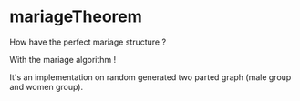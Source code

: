 # mariageTheorem

How have the perfect mariage structure ?

With the mariage algorithm ! 

It's an implementation on random generated two parted graph (male group and women group). 
